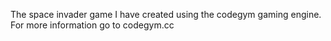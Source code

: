 The space invader game I have created using the codegym gaming engine. For more information go to codegym.cc
